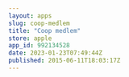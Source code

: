 ```yaml
---
layout: apps
slug: coop-medlem
title: "Coop medlem"
store: apple
app_id: 992134528
date: 2023-01-23T07:49:44Z
published: 2015-06-11T18:03:17Z
---
```

